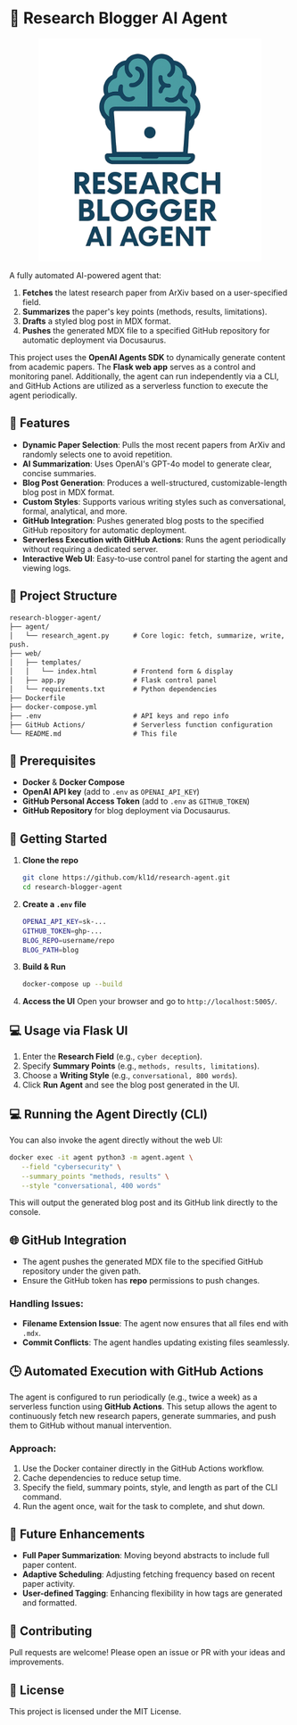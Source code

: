 # 🧠 Research Blogger AI Agent

<p align="center">
  <img src="research-blogger-agent.png" alt="Research Blogger Agent" width="400"/>
</p>

A fully automated AI-powered agent that:

1. **Fetches** the latest research paper from ArXiv based on a user-specified field.
2. **Summarizes** the paper's key points (methods, results, limitations).
3. **Drafts** a styled blog post in MDX format.
4. **Pushes** the generated MDX file to a specified GitHub repository for automatic deployment via Docusaurus.

This project uses the **OpenAI Agents SDK** to dynamically generate content from academic papers. The **Flask web app** serves as a control and monitoring panel. Additionally, the agent can run independently via a CLI, and GitHub Actions are utilized as a serverless function to execute the agent periodically.



## 🚀 Features

* **Dynamic Paper Selection**: Pulls the most recent papers from ArXiv and randomly selects one to avoid repetition.
* **AI Summarization**: Uses OpenAI's GPT-4o model to generate clear, concise summaries.
* **Blog Post Generation**: Produces a well-structured, customizable-length blog post in MDX format.
* **Custom Styles**: Supports various writing styles such as conversational, formal, analytical, and more.
* **GitHub Integration**: Pushes generated blog posts to the specified GitHub repository for automatic deployment.
* **Serverless Execution with GitHub Actions**: Runs the agent periodically without requiring a dedicated server.
* **Interactive Web UI**: Easy-to-use control panel for starting the agent and viewing logs.



## 📂 Project Structure

```
research-blogger-agent/
├── agent/
│   └── research_agent.py      # Core logic: fetch, summarize, write, push.
├── web/
│   ├── templates/
│   │   └── index.html         # Frontend form & display
│   ├── app.py                 # Flask control panel
│   └── requirements.txt       # Python dependencies
├── Dockerfile
├── docker-compose.yml
├── .env                       # API keys and repo info
├── GitHub Actions/            # Serverless function configuration
└── README.md                  # This file
```



## 📝 Prerequisites

* **Docker** & **Docker Compose**
* **OpenAI API key** (add to `.env` as `OPENAI_API_KEY`)
* **GitHub Personal Access Token** (add to `.env` as `GITHUB_TOKEN`)
* **GitHub Repository** for blog deployment via Docusaurus.



## 🌟 Getting Started

1. **Clone the repo**

   ```bash
   git clone https://github.com/kl1d/research-agent.git
   cd research-blogger-agent
   ```

2. **Create a `.env` file**

   ```bash
   OPENAI_API_KEY=sk-...
   GITHUB_TOKEN=ghp-...
   BLOG_REPO=username/repo
   BLOG_PATH=blog
   ```

3. **Build & Run**

   ```bash
   docker-compose up --build
   ```

4. **Access the UI**
   Open your browser and go to `http://localhost:5005/`.



## 💻 Usage via Flask UI

1. Enter the **Research Field** (e.g., `cyber deception`).
2. Specify **Summary Points** (e.g., `methods, results, limitations`).
3. Choose a **Writing Style** (e.g., `conversational, 800 words`).
4. Click **Run Agent** and see the blog post generated in the UI.



## 💻 Running the Agent Directly (CLI)

You can also invoke the agent directly without the web UI:

```bash
docker exec -it agent python3 -m agent.agent \
   --field "cybersecurity" \
   --summary_points "methods, results" \
   --style "conversational, 400 words"
```

This will output the generated blog post and its GitHub link directly to the console.



## 🌐 GitHub Integration

* The agent pushes the generated MDX file to the specified GitHub repository under the given path.
* Ensure the GitHub token has **repo** permissions to push changes.

### Handling Issues:

* **Filename Extension Issue**: The agent now ensures that all files end with `.mdx`.
* **Commit Conflicts**: The agent handles updating existing files seamlessly.



## 🕒 Automated Execution with GitHub Actions

The agent is configured to run periodically (e.g., twice a week) as a serverless function using **GitHub Actions**. This setup allows the agent to continuously fetch new research papers, generate summaries, and push them to GitHub without manual intervention.

### Approach:

1. Use the Docker container directly in the GitHub Actions workflow.
2. Cache dependencies to reduce setup time.
3. Specify the field, summary points, style, and length as part of the CLI command.
4. Run the agent once, wait for the task to complete, and shut down.



## 🚧 Future Enhancements

* **Full Paper Summarization**: Moving beyond abstracts to include full paper content.
* **Adaptive Scheduling**: Adjusting fetching frequency based on recent paper activity.
* **User-defined Tagging**: Enhancing flexibility in how tags are generated and formatted.



## 🤝 Contributing

Pull requests are welcome! Please open an issue or PR with your ideas and improvements.



## 📄 License

This project is licensed under the MIT License.
